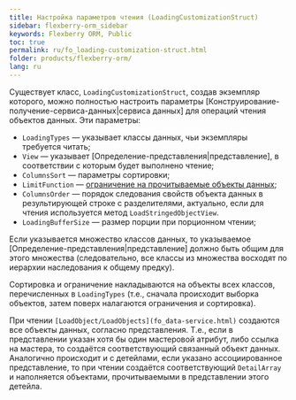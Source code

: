 ```yaml
---
title: Настройка параметров чтения (LoadingCustomizationStruct)
sidebar: flexberry-orm_sidebar
keywords: Flexberry ORM, Public
toc: true
permalink: ru/fo_loading-customization-struct.html
folder: products/flexberry-orm/
lang: ru
---
```


Существует класс, `LoadingCustomizationStruct`, создав экземпляр которого, можно полностью настроить параметры [Конструирование-получение-сервиса-данных|сервиса данных] для операций чтения объектов данных.
Эти параметры:

* `LoadingTypes` — указывает классы данных, чьи экземпляры требуется читать;
* `View` — указывает [Определение-представления|представление], в соответствии с которым будет выполнено чтение;
* `ColumnsSort` — параметры сортировки;
* `LimitFunction` — [ограничение на прочитываемые объекты данных](fo_function-list.html);
* `ColumnsOrder` — порядок следования свойств объекта данных в результирующей строке с разделителями, актуально, если для чтения используется метод `LoadStringedObjectView`.
* `LoadingBufferSize` — размер порции при порционном чтении;

Если указывается множество классов данных, то указываемое [Определение-представления|представление] должно быть общим для этого множества (следовательно, все классы из множества восходят по иерархии наследования к общему предку).

Сортировка и ограничение накладываются на объекты всех классов, перечисленных в `LoadingTypes` (т.е., сначала происходит выборка объектов, затем поверх налагаются ограничения и сортировка).

При чтении `[LoadObject/LoadObjects](fo_data-service.html)` создаются все объекты данных, согласно представления. Т.е., если в представлении указан хотя бы один мастеровой атрибут, либо ссылка на мастера, то создаётся соответствующий связанный объект данных. Аналогично происходит и с детейлами, если указано ассоциированное представление, то при чтении создаётся соответствующий `DetailArray` и наполняется объектами, прочитываемыми в представлении этого детейла.

